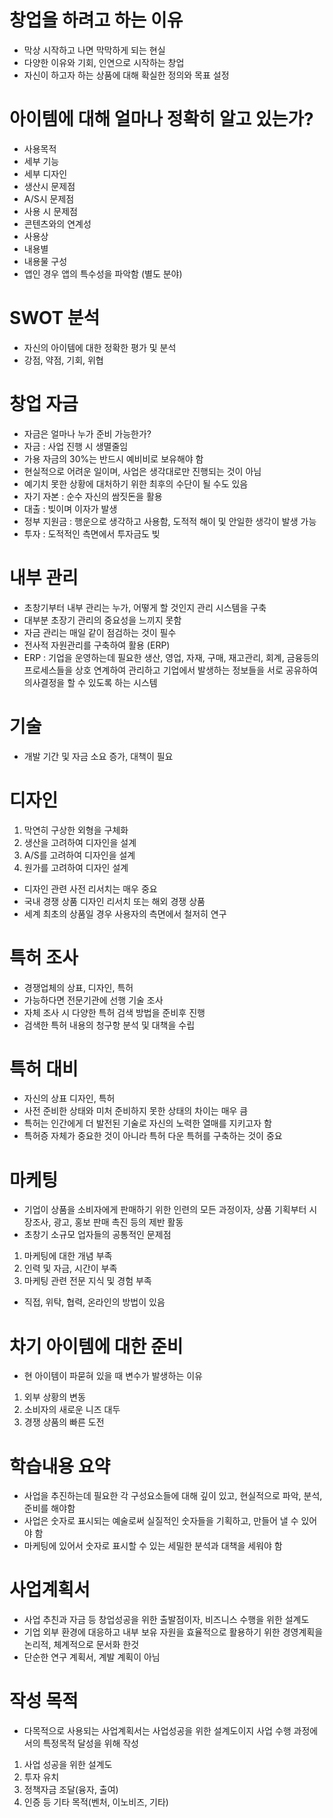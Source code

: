 # 창업을 하려고 하는 이유
- 막상 시작하고 나면 막막하게 되는 현실
- 다양한 이유와 기회, 인연으로 시작하는 창업
- 자신이 하고자 하는 상품에 대해 확실한 정의와 목표 설정

# 아이템에 대해 얼마나 정확히 알고 있는가?
- 사용목적
- 세부 기능
- 세부 디자인
- 생산시 문제점
- A/S시 문제점
- 사용 시 문제점
- 콘텐츠와의 연계성
- 사용상
- 내용별
- 내용물 구성
- 앱인 경우 앱의 특수성을 파악함 (별도 분야)

# SWOT 분석
- 자신의 아이템에 대한 정확한 평가 및 분석
- 강점, 약점, 기회, 위협

# 창업 자금
- 자금은 얼마나 누가 준비 가능한가?
- 자금 : 사업 진행 시 생멸줄임
- 가용 자금의 30%는 반드시 예비비로 보유해야 함
- 현실적으로 어려운 일이며, 사업은 생각대로만 진행되는 것이 아님
- 예기치 못한 상황에 대처하기 위한 최후의 수단이 될 수도 있음
- 자기 자본 : 순수 자신의 쌈짓돈을 활용
- 대출 : 빚이며 이자가 발생
- 정부 지원금 : 행운으로 생각하고 사용함, 도적적 해이 및 안일한 생각이 발생 가능
- 투자 : 도적적인 측면에서 투자금도 빚

# 내부 관리
- 초창기부터 내부 관리는 누가, 어떻게 할 것인지 관리 시스템을 구축
- 대부분 초장기 관리의 중요성을 느끼지 못함
- 자금 관리는 매일 같이 점검하는 것이 필수
- 전사적 자원관리를 구축하여 활용 (ERP)
- ERP : 기업을 운영하는데 필요한 생산, 영업, 자재, 구매, 재고관리, 회계, 금융등의 프로세스들을 상호 연계하여 관리하고 기업에서 발생하는 정보들을 서로 공유하여 의사결정을 할 수 있도록 하는 시스템

# 기술
- 개발 기간 및 자금 소요 증가, 대책이 필요
# 디자인
1. 막연히 구상한 외형을 구체화
2. 생산을 고려하여 디자인을 설계
3. A/S를 고려하여 디자인을 설계
4. 원가를 고려하여 디자인 설계
- 디자인 관련 사전 리서치는 매우 중요
- 국내 경쟁 상품 디자인 리서치 또는 해외 경쟁 상품
- 세계 최초의 상품일 경우 사용자의 측면에서 철저히 연구

# 특허 조사
- 경쟁업체의 상표, 디자인, 특허
- 가능하다면 전문기관에 선행 기술 조사
- 자체 조사 시 다양한 특허 검색 방법을 준비후 진행
- 검색한 특허 내용의 청구항 분석 및 대책을 수립

# 특허 대비
- 자신의 상표 디자인, 특허
- 사전 준비한 상태와 미처 준비하지 못한 상태의 차이는 매우 큼
- 특허는 인간에게 더 발전된 기술로 자신의 노력한 열매를 지키고자 함
- 특허증 자체가 중요한 것이 아니라 특허 다운 특허를 구축하는 것이 중요

# 마케팅
- 기업이 상품을 소비자에게 판매하기 위한 인련의 모든 과정이자, 상품 기획부터 시장조사, 광고, 홍보 판매 촉진 등의 제반 활동
- 초창기 소규모 업자들의 공통적인 문제점
1. 마케팅에 대한 개념 부족
2. 인력 및 자금, 시간이 부족
3. 마케팅 관련 전문 지식 및 경험 부족
- 직접, 위탁, 협력, 온라인의 방법이 있음

# 차기 아이템에 대한 준비
 - 현 아이템이 파묻혀 있을 때 변수가 발생하는 이유
 1. 외부 상황의 변동
 2. 소비자의 새로운 니즈 대두
 3. 경쟁 상품의 빠른 도전

 # 학습내용 요약
 - 사업을 추진하는데 필요한 각 구성요소들에 대해 깊이 있고, 현실적으로 파악, 분석, 준비를 해야함
 - 사업은 숫자로 표시되는 예술로써 실질적인 숫자들을 기획하고, 만들어 낼 수 있어야 함
 - 마케팅에 있어서 숫자로 표시할 수 있는 세밀한 분석과 대책을 세워야 함

 # 사업계획서
 - 사업 추친과 자금 등 창업성공을 위한 출발점이자, 비즈니스 수행을 위한 설계도
 - 기업 외부 환경에 대응하고 내부 보유 자원을 효율적으로 활용하기 위한 경영계획을 논리적, 체계적으로 문서화 한것
 - 단순한 연구 계획서, 계발 계획이 아님

 # 작성 목적
 - 다목적으로 사용되는 사업계획서는 사업성공을 위한 설계도이지 사업 수행 과정에서의 특정목적 달성을 위해 작성
 1. 사업 성공을 위한 설계도
 2. 투자 유치
 3. 정책자금 조달(융자, 출여)
 4. 인증 등 기타 목적(벤처, 이노비즈, 기타)